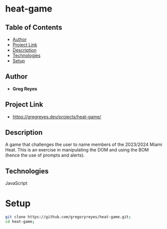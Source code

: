 # heat-game

## Table of Contents

* [Author](#author)
* [Project Link](#project-link)
* [Description](#description)
* [Technologies](#technologies)
* [Setup](#setup)

## Author

* **Greg Reyes**

## Project Link

* https://gregreyes.dev/projects/heat-game/

## Description

A game that challenges the user to name members of the 2023/2024  Miami Heat. This is an exercise in manipulating the DOM and using the BOM (hence the use of prompts and alerts).

## Technologies

JavaScript

# Setup

```sh
git clone https://github.com/gregoryreyes/heat-game.git;
cd heat-game;
```
